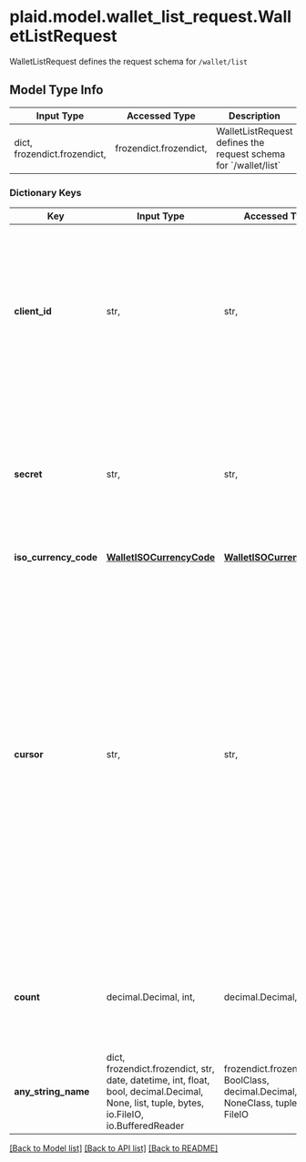# plaid.model.wallet_list_request.WalletListRequest

WalletListRequest defines the request schema for `/wallet/list`

## Model Type Info
Input Type | Accessed Type | Description | Notes
------------ | ------------- | ------------- | -------------
dict, frozendict.frozendict,  | frozendict.frozendict,  | WalletListRequest defines the request schema for &#x60;/wallet/list&#x60; | 

### Dictionary Keys
Key | Input Type | Accessed Type | Description | Notes
------------ | ------------- | ------------- | ------------- | -------------
**client_id** | str,  | str,  | Your Plaid API &#x60;client_id&#x60;. The &#x60;client_id&#x60; is required and may be provided either in the &#x60;PLAID-CLIENT-ID&#x60; header or as part of a request body. | [optional] 
**secret** | str,  | str,  | Your Plaid API &#x60;secret&#x60;. The &#x60;secret&#x60; is required and may be provided either in the &#x60;PLAID-SECRET&#x60; header or as part of a request body. | [optional] 
**iso_currency_code** | [**WalletISOCurrencyCode**](WalletISOCurrencyCode.md) | [**WalletISOCurrencyCode**](WalletISOCurrencyCode.md) |  | [optional] 
**cursor** | str,  | str,  | A base64 value representing the latest e-wallet that has already been requested. Set this to &#x60;next_cursor&#x60; received from the previous &#x60;/wallet/list&#x60; request. If provided, the response will only contain e-wallets created before that e-wallet. If omitted, the response will contain e-wallets starting from the most recent, and in descending order. | [optional] 
**count** | decimal.Decimal, int,  | decimal.Decimal,  | The number of e-wallets to fetch | [optional] if omitted the server will use the default value of 10
**any_string_name** | dict, frozendict.frozendict, str, date, datetime, int, float, bool, decimal.Decimal, None, list, tuple, bytes, io.FileIO, io.BufferedReader | frozendict.frozendict, str, BoolClass, decimal.Decimal, NoneClass, tuple, bytes, FileIO | any string name can be used but the value must be the correct type | [optional]

[[Back to Model list]](../../README.md#documentation-for-models) [[Back to API list]](../../README.md#documentation-for-api-endpoints) [[Back to README]](../../README.md)

